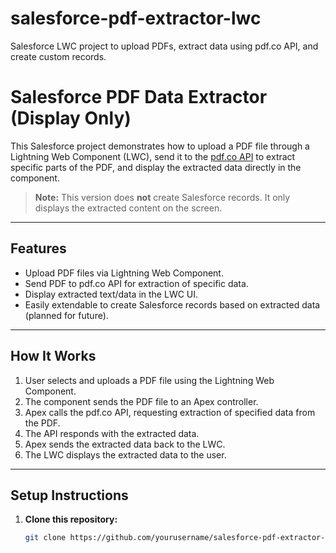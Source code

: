 # salesforce-pdf-extractor-lwc
Salesforce LWC project to upload PDFs, extract data using pdf.co API, and create custom records.
# Salesforce PDF Data Extractor (Display Only)

This Salesforce project demonstrates how to upload a PDF file through a Lightning Web Component (LWC), send it to the [pdf.co API](https://app.pdf.co/) to extract specific parts of the PDF, and display the extracted data directly in the component.

> **Note:** This version does **not** create Salesforce records. It only displays the extracted content on the screen.

---

## Features

- Upload PDF files via Lightning Web Component.
- Send PDF to pdf.co API for extraction of specific data.
- Display extracted text/data in the LWC UI.
- Easily extendable to create Salesforce records based on extracted data (planned for future).

---

## How It Works

1. User selects and uploads a PDF file using the Lightning Web Component.
2. The component sends the PDF file to an Apex controller.
3. Apex calls the pdf.co API, requesting extraction of specified data from the PDF.
4. The API responds with the extracted data.
5. Apex sends the extracted data back to the LWC.
6. The LWC displays the extracted data to the user.

---

## Setup Instructions

1. **Clone this repository:**

   ```bash
   git clone https://github.com/yourusername/salesforce-pdf-extractor-lwc.git
